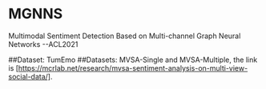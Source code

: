 # MGNNS
Multimodal Sentiment Detection Based on Multi-channel Graph Neural Networks --ACL2021

##Dataset: TumEmo
##Datasets: MVSA-Single and MVSA-Multiple, the link is [https://mcrlab.net/research/mvsa-sentiment-analysis-on-multi-view-social-data/].
